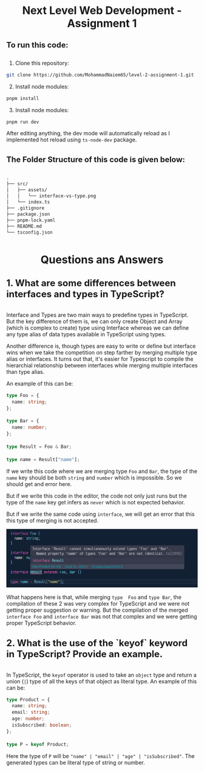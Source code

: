 <h1 align='center' >Next Level Web Development - Assignment 1</h1>

<h4 style="font-size: 20px;">To run this code:</h4>

1. Clone this repository:

```bash
git clone https://github.com/MohammadNaiem65/level-2-assignment-1.git
```

2. Install node modules:

```bash
pnpm install
```

3. Install node modules:

```bash
pnpm run dev
```

After editing anything, the dev mode will automatically reload as I implemented hot reload using `ts-node-dev` package.

<h4 style="font-size: 20px; margin-top: 32px;">The Folder Structure of this code is given below:</h4>

```
.
├── src/
│   ├── assets/
│   │   └── interface-vs-type.png
│   └── index.ts
├── .gitignore
├── package.json
├── pnpm-lock.yaml
├── README.md
└── tsconfig.json
```

<h1 align='center' style="margin-top: 3rem" >Questions ans Answers</h1>

<h4 style="font-size: 24px; margin-top: 30px;">1. What are some differences between interfaces and types in TypeScript?</h4>

Interface and Types are two main ways to predefine types in TypeScript. But the key difference of them is, we can only create Object and Array (which is complex to create) type using Interface whereas we can define any type alias of data types available in TypeScript using types.

Another difference is, though types are easy to write or define but interface wins when we take the competition on step farther by merging multiple type alias or interfaces. It turns out that, it's easier for Typescript to compile the hierarchial relationship between interfaces while merging multiple interfaces than type alias.

An example of this can be:

```ts
type Foo = {
  name: string;
};

type Bar = {
  name: number;
};

type Result = Foo & Bar;

type name = Result["name"];
```

If we write this code where we are merging type `Foo` and `Bar`, the type of the `name` key should be both `string` and `number` which is impossible. So we should get and error here.

But if we write this code in the editor, the code not only just runs but the type of the `name` key get infers as `never` which is not expected behavior.

But if we write the same code using `interface`, we will get an error that this this type of merging is not accepted.

![Interface vs Type](/src/assets/interface-vs-type.png)

What happens here is that, while merging `type  Foo` and `type Bar`, the compilation of these 2 was very complex for TypeScript and we were not getting proper suggestion or warning. But the compilation of the merged `interface Foo` and `interface Bar` was not that complex and we were getting proper TypeScript behavior.

<h4 style="font-size: 24px; margin-top: 30px;">2. What is the use of the `keyof` keyword in TypeScript? Provide an example.</h4>

In TypeScript, the `keyof` operator is used to take an `object` type and return a union (`|`) type of all the keys of that object as literal type. An example of this can be:

```ts
type Product = {
  name: string;
  email: string;
  age: number;
  isSubscribed: boolean;
};

type P = keyof Product;
```

Here the type of `P` will be `"name" | "email" | "age" | "isSubscribed"`. The generated types can be literal type of string or number.
